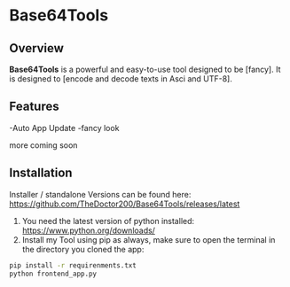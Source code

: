 # Base64Tools
## Overview

**Base64Tools** is a powerful and easy-to-use tool designed to be [fancy]. It is designed to [encode and decode texts in Asci and UTF-8].

## Features
-Auto App Update
-fancy look

more coming soon

## Installation
Installer / standalone Versions can be found here: https://github.com/TheDoctor200/Base64Tools/releases/latest

1. You need the latest version of python installed: https://www.python.org/downloads/
2. Install my Tool using pip as always, make sure to open the terminal in the directory you cloned the app:

```bash
pip install -r requirenments.txt
python frontend_app.py
